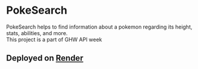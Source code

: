 # PokeSearch

PokeSearch helps to find information about a pokemon regarding its height, stats,  abilities, and more.<br>
This project is a part of GHW API week

## Deployed on [Render](https://pokesearch-mhgv.onrender.com)
